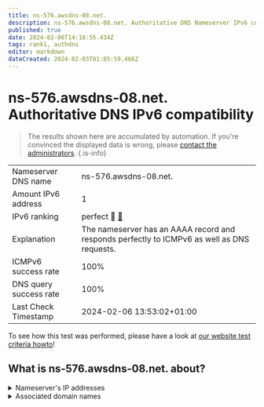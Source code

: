 ```yaml
---
title: ns-576.awsdns-08.net.
description: ns-576.awsdns-08.net. Authoritative DNS Nameserver IPv6 compatibility
published: true
date: 2024-02-06T14:18:55.434Z
tags: rank1, authdns
editor: markdown
dateCreated: 2024-02-03T01:05:59.466Z
---
```


# ns-576.awsdns-08.net. Authoritative DNS IPv6 compatibility

> The results shown here are accumulated by automation. If you're convinced the displayed data is wrong, please [contact the administrators](/howto/chat). 
{.is-info}




|   |   |
| - | - |
| Nameserver DNS name | ns-576.awsdns-08.net.
| Amount IPv6 address | 1
| IPv6 ranking | perfect :1st_place_medal: [🔗](/howto/ranking) |
| Explanation | The nameserver has an AAAA record and responds perfectly to ICMPv6 as well as DNS requests. |
| ICMPv6 success rate | 100%|
| DNS query success rate | 100% |
| Last Check Timestamp | 2024-02-06 13:53:02+01:00 |

To see how this test was performed, please have a look at [our website test criteria howto](/howto/testcriteria/authdns)!


## What is ns-576.awsdns-08.net. about?




<details>
<summary>Nameserver's IP addresses</summary>

2600:9000:5302:4000::1

</details>



<details>
<summary>Associated domain names</summary>

edition.cnn.com

</details>
